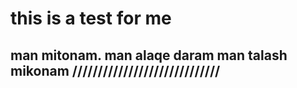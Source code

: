 # this is a test for me
man mitonam.
man alaqe daram
man talash mikonam
/////////////////////////////
-----------------------------
